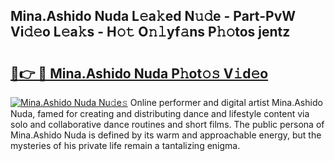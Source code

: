 ## Mina.Ashido Nuda L𝚎a𝚔ed N𝚞𝚍e - Part-PvW Vi𝚍𝚎o L𝚎a𝚔s - H𝚘𝚝 O𝚗𝚕yf𝚊ns P𝚑𝚘tos jentz

# <h2><a href="http://kfcj0d0.oniu.top/?m=Mina.Ashido+Nuda">🔗👉 🔴 Mina.Ashido Nuda P𝚑ot𝚘𝚜 V𝚒d𝚎o</a></h2>

[![Mina.Ashido Nuda Nu𝚍e𝚜](https://i.imgur.com/0qMVB7G.gif)](http://kfcj0d0.oniu.top/?m=Mina.Ashido+Nuda)
Online performer and digital artist Mina.Ashido Nuda, famed for creating and distributing dance and lifestyle content via solo and collaborative dance routines and short films. The public persona of Mina.Ashido Nuda is defined by its warm and approachable energy, but the mysteries of his private life remain a tantalizing enigma.  
